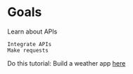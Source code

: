 # Goals

Learn about APIs

    Integrate APIs
    Make requests


Do this tutorial:
Build a weather app [here](https://www.youtube.com/watch?v=wPElVpR1rwA)